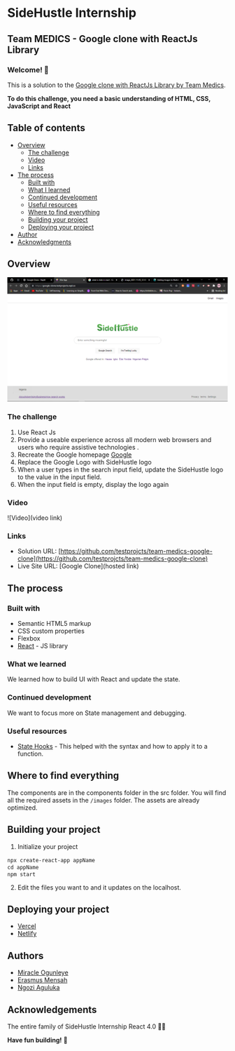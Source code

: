 # SideHustle Internship
## Team MEDICS - Google clone with ReactJs Library
### Welcome! 👋

This is a solution to the [Google clone with ReactJs Library by Team Medics](https://www.frontendmentor.io/challenges/sunnyside-agency-landing-page-7yVs3B6ef).

**To do this challenge, you need a basic understanding of HTML, CSS, JavaScript and React**

## Table of contents

- [Overview](#overview)
  - [The challenge](#the-challenge)
  - [Video](#video)
  - [Links](#links)
- [The process](#the-process)
  - [Built with](#built-with)
  - [What I learned](#what-i-learned)
  - [Continued development](#continued-development)
  - [Useful resources](#useful-resources)
  - [Where to find everything](#where-to-find-everything)
  - [Building your project](#building-your-project)
  - [Deploying your project](#deploying-your-project)
- [Author](#author)
- [Acknowledgments](#acknowledgments)

## Overview

![Project Demo](src/demo.png "Side Hustle Project Demo")

### The challenge

1. Use React Js
2. Provide a useable experience across all modern web browsers and users who require assistive technologies .
3. Recreate the Google homepage [Google](https://www.google.com/)
4. Replace the Google Logo with SideHustle logo
5. When a user types in the search input field, update the SideHustle logo to the value in the input field.
6. When the input field is empty, display the logo again

### Video

![Video](video link)

### Links

- Solution URL: [https://github.com/testprojcts/team-medics-google-clone](https://github.com/testprojcts/team-medics-google-clone)
- Live Site URL: [Google Clone](hosted link)

## The process

### Built with

- Semantic HTML5 markup
- CSS custom properties
- Flexbox
- [React](https://reactjs.org/) - JS library

### What we learned

We learned how to build UI with React and update the state.

### Continued development

We want to focus more on State management and debugging.

### Useful resources

- [State Hooks](https://reactjs.org/docs/hooks-state.html) - This helped with the syntax and how to apply it to a function.

## Where to find everything

The components are in the components folder in the src folder.
You will find all the required assets in the `/images` folder. The assets are already optimized.

## Building your project

1. Initialize your project
```
npx create-react-app appName
cd appName
npm start
```
2. Edit the files you want to and it updates on the localhost.

## Deploying your project

- [Vercel](https://vercel.com/)
- [Netlify](https://www.netlify.com/)

## Authors

- [Miracle Ogunleye](https://github.com/mimiicodes)
- [Erasmus Mensah](https://github.com/testprojcts)
- [Ngozi Aguluka](https://github.com/Melissacinta)

## Acknowledgements

The entire family of SideHustle Internship React 4.0 🎊✨

**Have fun building!** 🚀
